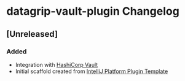 <!-- Keep a Changelog guide -> https://keepachangelog.com -->

# datagrip-vault-plugin Changelog

## [Unreleased]
### Added
- Integration with [HashiCorp Vault](https://www.vaultproject.io/)
- Initial scaffold created from [IntelliJ Platform Plugin Template](https://github.com/JetBrains/intellij-platform-plugin-template)
